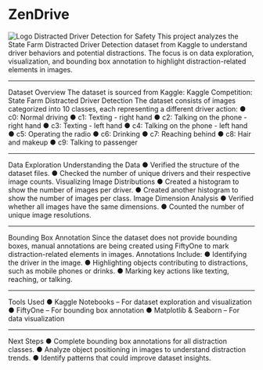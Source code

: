 # ZenDrive
![Logo](https://github.com/user-attachments/assets/e48a9f90-74a2-4c9b-951b-6620248afe99)
Distracted Driver Detection for Safety
This project analyzes the State Farm Distracted Driver Detection dataset from Kaggle to understand driver behaviors and potential distractions. The focus is on data exploration, visualization, and bounding box annotation to highlight distraction-related elements in images.
________________________________________
Dataset Overview
The dataset is sourced from Kaggle:
Kaggle Competition: State Farm Distracted Driver Detection
The dataset consists of images categorized into 10 classes, each representing a different driver action:
●	c0: Normal driving
●	c1: Texting - right hand
●	c2: Talking on the phone - right hand
●	c3: Texting - left hand
●	c4: Talking on the phone - left hand
●	c5: Operating the radio
●	c6: Drinking
●	c7: Reaching behind
●	c8: Hair and makeup
●	c9: Talking to passenger
________________________________________
Data Exploration
Understanding the Data
●	Verified the structure of the dataset files.
●	Checked the number of unique drivers and their respective image counts.
Visualizing Image Distributions
●	Created a histogram to show the number of images per driver.
●	Created another histogram to show the number of images per class.
Image Dimension Analysis
●	Verified whether all images have the same dimensions.
●	Counted the number of unique image resolutions.
________________________________________
Bounding Box Annotation
Since the dataset does not provide bounding boxes, manual annotations are being created using FiftyOne to mark distraction-related elements in images.
Annotations Include:
●	Identifying the driver in the image.
●	Highlighting objects contributing to distractions, such as mobile phones or drinks.
●	Marking key actions like texting, reaching, or talking.
________________________________________
Tools Used
●	Kaggle Notebooks – For dataset exploration and visualization
●	FiftyOne – For bounding box annotation
●	Matplotlib & Seaborn – For data visualization
________________________________________
Next Steps
●	Complete bounding box annotations for all distraction classes.
●	Analyze object positioning in images to understand distraction trends.
●	Identify patterns that could improve dataset insights.
